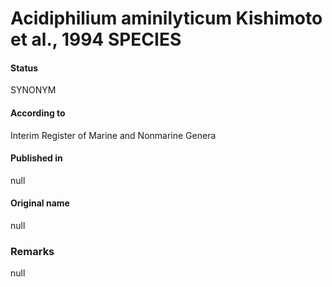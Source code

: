 # Acidiphilium aminilyticum Kishimoto et al., 1994 SPECIES

#### Status
SYNONYM

#### According to
Interim Register of Marine and Nonmarine Genera

#### Published in
null

#### Original name
null

### Remarks
null
